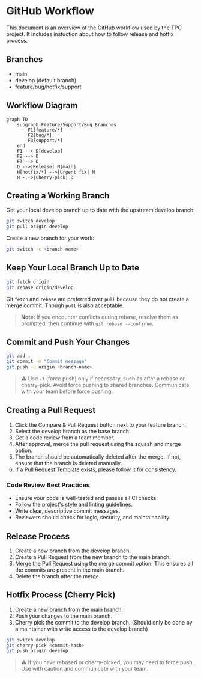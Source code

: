 # GitHub Workflow

This document is an overview of the GitHub workflow used by the TPC project. It includes instuction about how to follow release and hotfix process.

## Branches

- main
- develop (default branch)
- feature/bug/hotfix/support

## Workflow Diagram

```mermaid
graph TD
    subgraph Feature/Support/Bug Branches
        F1[feature/*] 
        F2[bug/*]
        F3[support/*]
    end
    F1 --> D[develop]
    F2 --> D
    F3 --> D
    D -->|Release| M[main]
    H[hotfix/*] -->|Urgent fix| M
    H -.->|Cherry-pick| D
```

## Creating a Working Branch

Get your local develop branch up to date with the upstream develop branch:

```bash
git switch develop
git pull origin develop
```

Create a new branch for your work:

```bash
git switch -c <branch-name>
```

## Keep Your Local Branch Up to Date

```bash
git fetch origin
git rebase origin/develop
```

Git `fetch` and `rebase` are preferred over `pull` because they do not create a merge commit. Though `pull` is also acceptable.

> **Note:** If you encounter conflicts during rebase, resolve them as prompted, then continue with `git rebase --continue`.

## Commit and Push Your Changes

```bash
git add .
git commit -m "Commit message"
git push -u origin <branch-name>
```
> ⚠️ Use `-f` (force push) only if necessary, such as after a rebase or cherry-pick. Avoid force pushing to shared branches. Communicate with your team before force pushing.

## Creating a Pull Request

1. Click the Compare & Pull Request button next to your feature branch.
2. Select the develop branch as the base branch.
3. Get a code review from a team member.
4. After approval, merge the pull request using the squash and merge option.
5. The branch should be automatically deleted after the merge. If not, ensure that the branch is deleted manually.
6. If a [Pull Request Template](../.github/pull_request_template.md) exists, please follow it for consistency.

### Code Review Best Practices
- Ensure your code is well-tested and passes all CI checks.
- Follow the project's style and linting guidelines.
- Write clear, descriptive commit messages.
- Reviewers should check for logic, security, and maintainability.

## Release Process

1. Create a new branch from the develop branch.
2. Create a Pull Request from the new branch to the main branch.
3. Merge the Pull Request using the merge commit option. This ensures all the commits are present in the main branch.
4. Delete the branch after the merge.

## Hotfix Process (Cherry Pick)

1. Create a new branch from the main branch.
2. Push your changes to the main branch.
3. Cherry pick the commit to the develop branch. (Should only be done by a maintainer with write access to the develop branch)

```bash
git switch develop
git cherry-pick <commit-hash>
git push origin develop
```
> ⚠️ If you have rebased or cherry-picked, you may need to force push. Use with caution and communicate with your team.
